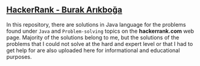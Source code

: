 ## **[HackerRank - Burak Arıkboğa](https://www.hackerrank.com/arikboga)**

In this repository, there are solutions in Java language for the problems found under `Java` and `Problem-solving` topics on the **hackerrank.com** web page. Majority of the solutions belong to me, but the solutions of the problems that I could not solve at the hard and expert level or that I had to get help for are also uploaded here for informational and educational purposes.
